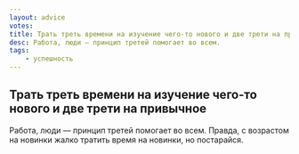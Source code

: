 ```yaml
---
layout: advice
votes:
title: Трать треть времени на изучение чего-то нового и две трети на привычное
desc: Работа, люди — принцип третей помогает во всем.
tags:
    - успешность
---
```


## Трать треть времени на изучение чего-то нового и две трети на привычное

Работа, люди — принцип третей помогает во всем. Правда, с возрастом на новинки жалко тратить время на новинки, но постарайся.
